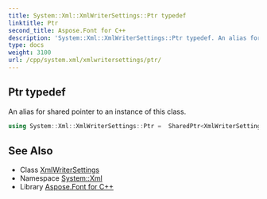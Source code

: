 ```yaml
---
title: System::Xml::XmlWriterSettings::Ptr typedef
linktitle: Ptr
second_title: Aspose.Font for C++
description: 'System::Xml::XmlWriterSettings::Ptr typedef. An alias for shared pointer to an instance of this class in C++.'
type: docs
weight: 3100
url: /cpp/system.xml/xmlwritersettings/ptr/
---
```

## Ptr typedef


An alias for shared pointer to an instance of this class.

```cpp
using System::Xml::XmlWriterSettings::Ptr =  SharedPtr<XmlWriterSettings>
```

## See Also

* Class [XmlWriterSettings](../)
* Namespace [System::Xml](../../)
* Library [Aspose.Font for C++](../../../)
